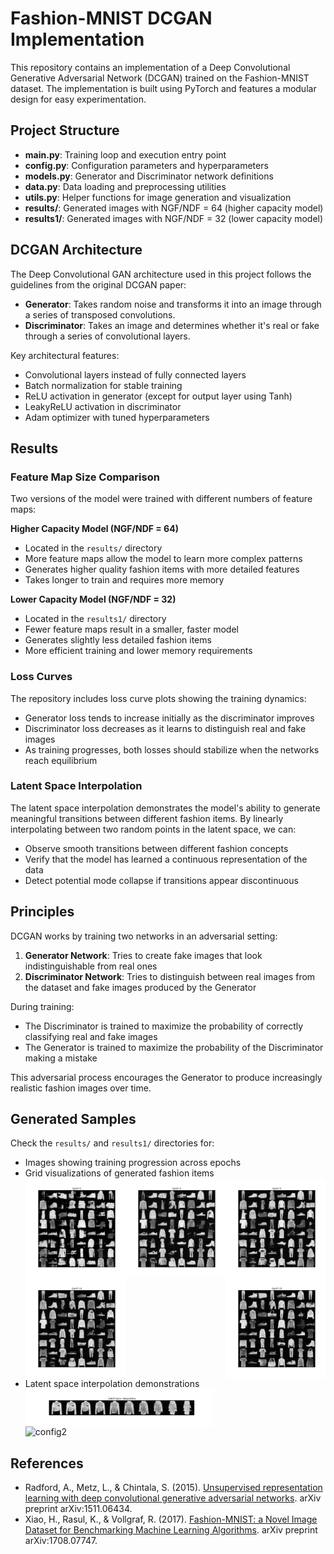 # Fashion-MNIST DCGAN Implementation

This repository contains an implementation of a Deep Convolutional Generative Adversarial Network (DCGAN) trained on the Fashion-MNIST dataset. The implementation is built using PyTorch and features a modular design for easy experimentation.

## Project Structure

- **main.py**: Training loop and execution entry point
- **config.py**: Configuration parameters and hyperparameters
- **models.py**: Generator and Discriminator network definitions
- **data.py**: Data loading and preprocessing utilities
- **utils.py**: Helper functions for image generation and visualization
- **results/**: Generated images with NGF/NDF = 64 (higher capacity model)
- **results1/**: Generated images with NGF/NDF = 32 (lower capacity model)

## DCGAN Architecture

The Deep Convolutional GAN architecture used in this project follows the guidelines from the original DCGAN paper:

- **Generator**: Takes random noise and transforms it into an image through a series of transposed convolutions.
- **Discriminator**: Takes an image and determines whether it's real or fake through a series of convolutional layers.

Key architectural features:
- Convolutional layers instead of fully connected layers
- Batch normalization for stable training
- ReLU activation in generator (except for output layer using Tanh)
- LeakyReLU activation in discriminator
- Adam optimizer with tuned hyperparameters

## Results

### Feature Map Size Comparison

Two versions of the model were trained with different numbers of feature maps:

**Higher Capacity Model (NGF/NDF = 64)**
- Located in the `results/` directory
- More feature maps allow the model to learn more complex patterns
- Generates higher quality fashion items with more detailed features
- Takes longer to train and requires more memory

**Lower Capacity Model (NGF/NDF = 32)**
- Located in the `results1/` directory
- Fewer feature maps result in a smaller, faster model
- Generates slightly less detailed fashion items
- More efficient training and lower memory requirements

### Loss Curves

The repository includes loss curve plots showing the training dynamics:
- Generator loss tends to increase initially as the discriminator improves
- Discriminator loss decreases as it learns to distinguish real and fake images
- As training progresses, both losses should stabilize when the networks reach equilibrium

### Latent Space Interpolation

The latent space interpolation demonstrates the model's ability to generate meaningful transitions between different fashion items. By linearly interpolating between two random points in the latent space, we can:
- Observe smooth transitions between different fashion concepts
- Verify that the model has learned a continuous representation of the data
- Detect potential mode collapse if transitions appear discontinuous

## Principles

DCGAN works by training two networks in an adversarial setting:

1. **Generator Network**: Tries to create fake images that look indistinguishable from real ones
2. **Discriminator Network**: Tries to distinguish between real images from the dataset and fake images produced by the Generator

During training:
- The Discriminator is trained to maximize the probability of correctly classifying real and fake images
- The Generator is trained to maximize the probability of the Discriminator making a mistake

This adversarial process encourages the Generator to produce increasingly realistic fashion images over time.

## Generated Samples

Check the `results/` and `results1/` directories for:
- Images showing training progression across epochs
- Grid visualizations of generated fashion items
    <div style="display: flex; justify-content: space-between; align-items: center; flex-wrap: wrap;">
    <img src="results/epoch_0.png" width="160px" alt="Epoch 0" />
    <img src="results/epoch_4.png" width="160px" alt="Epoch 4" />
    <img src="results/epoch_9.png" width="160px" alt="Epoch 9" />
    <img src="results/epoch_14.png" width="160px" alt="Epoch 14" />
    <img src="results/epoch_19.png" width="160px" alt="Epoch 19" />
  </div>
- Latent space interpolation demonstrations
   <div style="display: flex; justify-content: space-between; align-items: center; flex-wrap: wrap;">
    <img src="results/latent_interpolation.png" width="300px" alt="config1" />
    <img src="results_1/latent_interpolation.png" width="300px" alt="config2" />
  </div>  

## References

- Radford, A., Metz, L., & Chintala, S. (2015). [Unsupervised representation learning with deep convolutional generative adversarial networks](https://arxiv.org/abs/1511.06434). arXiv preprint arXiv:1511.06434.
- Xiao, H., Rasul, K., & Vollgraf, R. (2017). [Fashion-MNIST: a Novel Image Dataset for Benchmarking Machine Learning Algorithms](https://arxiv.org/abs/1708.07747). arXiv preprint arXiv:1708.07747.
